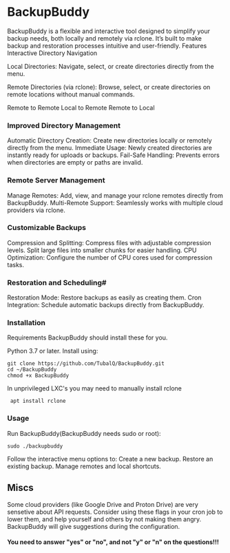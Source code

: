 # BackupBuddy

BackupBuddy is a flexible and interactive tool designed to simplify your backup needs, both locally and remotely via rclone. It’s built to make backup and restoration processes intuitive and user-friendly.
Features
Interactive Directory Navigation

   Local Directories: Navigate, select, or create directories directly from the menu.
   
   Remote Directories (via rclone): Browse, select, or create directories on remote locations without manual commands.

   Remote to Remote
   Local to Remote
   Remote to Local


### Improved Directory Management

   Automatic Directory Creation: Create new directories locally or remotely directly from the menu.
   Immediate Usage: Newly created directories are instantly ready for uploads or backups.
   Fail-Safe Handling: Prevents errors when directories are empty or paths are invalid.

### Remote Server Management

   Manage Remotes: Add, view, and manage your rclone remotes directly from BackupBuddy.
   Multi-Remote Support: Seamlessly works with multiple cloud providers via rclone.

### Customizable Backups

   Compression and Splitting:
      Compress files with adjustable compression levels.
      Split large files into smaller chunks for easier handling.
   CPU Optimization: Configure the number of CPU cores used for compression tasks.

### Restoration and Scheduling#

   Restoration Mode: Restore backups as easily as creating them.
   Cron Integration: Schedule automatic backups directly from BackupBuddy.

### Installation
Requirements
BackupBuddy should install these for you.

 Python 3.7 or later.
 Install using:

    git clone https://github.com/TubalQ/BackupBuddy.git
    cd ~/BackupBuddy
    chmod +x BackupBuddy
    
In unprivileged LXC's you may need to manually install rclone
     
     apt install rclone

### Usage

   Run BackupBuddy(BackupBuddy needs sudo or root):

    sudo ./backupbuddy

   Follow the interactive menu options to:
        Create a new backup.
        Restore an existing backup.
        Manage remotes and local shortcuts.

## Miscs
Some cloud providers (like Google Drive and Proton Drive) are very sensetive about API requests.
Consider using these flags in your cron job to lower them, and help yourself and others by not making them angry.
BackupBuddy will give suggestions during the configuration.


#### You need to answer "yes" or "no", and not "y" or "n" on the questions!!!


